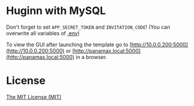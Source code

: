 # Huginn with MySQL
Don't forget to set `APP_SECRET_TOKEN` and `INVITATION_CODE`! (You can overwrite all variables of [.env](https://github.com/cantino/huginn/blob/master/.env.example))

To view the GUI after launching the template go to [http://10.0.0.200:5000](http://10.0.0.200:5000) or [http://panamax.local:5000](http://panamax.local:5000) in a browser.

# License
[The MIT License (MIT)](http://r15ch13.mit-license.org/)
